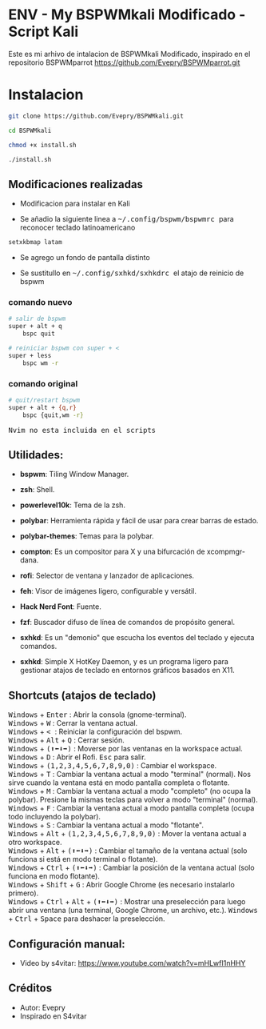 # ENV - My BSPWMkali Modificado - Script Kali

Este es mi arhivo de intalacion de BSPWMkali Modificado,
inspirado en el repositorio BSPWMparrot https://github.com/Evepry/BSPWMparrot.git

# Instalacion

```bash
git clone https://github.com/Evepry/BSPWMkali.git
```

```bash
cd BSPWMkali
```

```bash
chmod +x install.sh
```

```bash
./install.sh
```

## Modificaciones realizadas

- Modificacion para instalar en Kali

- Se añadio la siguiente linea a <kbd> ~/.config/bspwm/bspwmrc </kbd> para reconocer teclado latinoamericano

```bash
setxkbmap latam
```

- Se agrego un fondo de pantalla distinto

- Se sustitullo en <kbd> ~/.config/sxhkd/sxhkdrc </kbd> el atajo de reinicio de bspwm

### comando nuevo
```bash
# salir de bspwm
super + alt + q
	bspc quit

# reiniciar bspwm con super + <
super + less
	bspc wm -r
```
### comando original
```bash
# quit/restart bspwm
super + alt + {q,r}
	bspc {quit,wm -r}
```

<kbd> Nvim no esta incluida en el scripts </kbd> 

## Utilidades:
- **bspwm**: Tiling Window Manager.
- **zsh**: Shell.
- **powerlevel10k**: Tema de la zsh.
- **polybar**: Herramienta rápida y fácil de usar para crear barras de estado.
- **polybar-themes**: Temas para la polybar.
- **compton**: Es un compositor para X y una bifurcación de xcompmgr-dana.
- **rofi**: Selector de ventana y lanzador de aplicaciones.
- **feh**: Visor de imágenes ligero, configurable y versátil.
- **Hack Nerd Font**: Fuente.
- **fzf**: Buscador difuso de línea de comandos de propósito general.

- **sxhkd**: Es un "demonio" que escucha los eventos del teclado y ejecuta comandos.
- **sxhkd**: Simple X HotKey Daemon, y es un programa ligero para gestionar atajos de teclado en entornos gráficos basados en X11.

## Shortcuts (atajos de teclado)
<kbd>Windows</kbd> + <kbd>Enter</kbd> : Abrir la consola (gnome-terminal).  
<kbd>Windows</kbd> + <kbd>W</kbd> : Cerrar la ventana actual.  
<kbd>Windows</kbd> + <kbd> < </kbd> : Reiniciar la configuración del bspwm.  
<kbd>Windows</kbd> + <kbd>Alt</kbd> + <kbd>Q</kbd> : Cerrar sesión.  
<kbd>Windows</kbd> + <kbd>(⬆⬅⬇➡)</kbd> : Moverse por las ventanas en la workspace actual.  
<kbd>Windows</kbd> + <kbd>D</kbd> : Abrir el Rofi. <kbd>Esc</kbd> para salir.  
<kbd>Windows</kbd> + <kbd>(1,2,3,4,5,6,7,8,9,0)</kbd> : Cambiar el workspace.  
<kbd>Windows</kbd> + <kbd>T</kbd> : Cambiar la ventana actual a modo "terminal" (normal). Nos sirve cuando la ventana está en modo pantalla completa o flotante.  
<kbd>Windows</kbd> + <kbd>M</kbd> : Cambiar la ventana actual a modo "completo" (no ocupa la polybar). Presione la mismas teclas para volver a modo "terminal" (normal).  
<kbd>Windows</kbd> + <kbd>F</kbd> : Cambiar la ventana actual a modo pantalla completa (ocupa todo incluyendo la polybar).  
<kbd>Windows</kbd> + <kbd>S</kbd> : Cambiar la ventana actual a modo "flotante".  
<kbd>Windows</kbd> + <kbd>Alt</kbd> + <kbd>(1,2,3,4,5,6,7,8,9,0)</kbd> : Mover la ventana actual a otro workspace.  
<kbd>Windows</kbd> + <kbd>Alt</kbd> + <kbd>(⬆⬅⬇➡)</kbd> : Cambiar el tamaño de la ventana actual (solo funciona si está en modo terminal o flotante).  
<kbd>Windows</kbd> + <kbd>Ctrl</kbd> + <kbd>(⬆⬅⬇➡)</kbd> : Cambiar la posición de la ventana actual (solo funciona en modo flotante).  
<kbd>Windows</kbd> + <kbd>Shift</kbd> + <kbd>G</kbd> : Abrir Google Chrome (es necesario instalarlo primero).  
<kbd>Windows</kbd> + <kbd>Ctrl</kbd> + <kbd>Alt</kbd> + <kbd>(⬆⬅⬇➡)</kbd> : Mostrar una preselección para luego abrir una ventana (una terminal, Google Chrome, un archivo, etc.). <kbd>Windows</kbd> + <kbd>Ctrl</kbd> + <kbd>Space</kbd> para deshacer la preselección.  

## Configuración manual:
- Video by s4vitar: https://www.youtube.com/watch?v=mHLwfI1nHHY

## Créditos
- Autor: Evepry
- Inspirado en S4vitar
